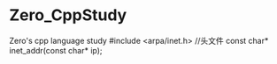 # Zero_CppStudy
Zero's cpp language study 
#include <arpa/inet.h>    //头文件
const char* inet_addr(const char* ip);

